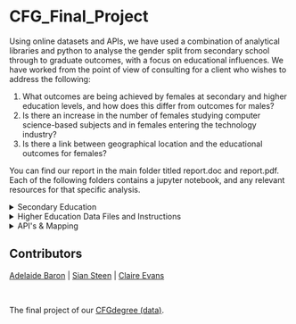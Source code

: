 # CFG_Final_Project

Using online datasets and APIs, we have used a combination of analytical libraries and python to analyse the gender split from secondary school through to graduate outcomes, with a focus on educational influences. We have worked from the point of view of consulting for a client who wishes to address the following: 
1. What outcomes are being achieved by females at secondary and higher education levels, and how does this differ from outcomes for males? 
2. Is there an increase in the number of females studying computer science-based subjects and in females entering the technology industry? 
3. Is there a link between geographical location and the educational outcomes for females? 

You can find our report in the main folder titled report.doc and report.pdf. Each of the following folders contains a jupyter notebook, and any relevant resources for that specific analysis. 

<details>
<summary>Secondary Education</summary>

_By Claire Evans_ 

KS5 national destination datasets were taken from information provided by the Department for Education on the gov.uk education pages. https://explore-education-statistics.service.gov.uk.
The notebook contains the processes used for data cleaning and manipulation.


A Brief explanation of the datasets used: 

 | HE Enrolment Jupyter Notebooks   | About |
| ----------- | ----------- |
|DESTINATIONBYGENDER.csv | Headline data exported from SQL for academic year 2019/20|
| DESTINATIONGENDER2|Headline data direct from gov.uk for academic year 2017/18 |
|GENDER.sql|SQL table used to extract DESTINATIONBYGENDER.csv|
|KS5_Leavers.ipynb|Jupyter notebook used for data manipulation|
|Ks5Leaver|National destination dataset from gov.uk, filtered to show females only and with non-essential columns removed. Shows academic years 2010/11 to 2019/20. Not used in final project.  |
|National level destinations dat-Table 1.csv| National destination dataset from gov.uk. Shows academic years 2010/11 to 2019/20. Unfiltered raw data. Not used in final project.|



</details>

<details>
<summary>Higher Education Data Files and Instructions </summary>

_By Sian Steen_
  
  The Higher Education data used in the analysis for this project is from the Higher Education Statistics Agency (HESA) website [Data and analysis | HESA](https://www.hesa.ac.uk/data-and-analysis). Data from the Students and Graduates open data sets have been used. Each notebook references the tables download for analysis.
Each notebook details the process undertaken for data cleaning and analysis.


  | HE Enrolment Jupyter Notebooks   | Data Files |
| ----------- | ----------- |
|HE student enrolments by subject of study.ipynb| HE student enrolments by HE provider 2014-5 FT.xlsx |
|HE Student Enrolment by Provider - Percentage of Female Students.ipynb|HE student enrolments by HE provider 2015-6 FT.xlsx|
|HE Student Enrolment by Provider - top and bottom 10 female students.ipynb|HE student enrolments by HE provider 2016-7 FT.xlsx|
|Total First Year Student Enrolments 2011-2021.ipynb|HE student enrolments by HE provider 2017-8 FT.xlsx|
|%change.ipynb|HE student enrolments by HE provider 2018-9 FT.xlsx|
|%change.ipynb|HE student enrolments by HE provider 2019-20 FT.xlsx|
|Initial HESA Student Data Review.ipynb | HE student enrolments by HE provider 2020-1 FT.xlsx|
| |HE student enrolments by subject of study 2019-0 PT.xlsx|
|| HE student enrolments by subject of study 2020-1 PT.xlsx
| |HE student enrolments by subject of study FT 2019-0.xlsx|
||HE student enrolments by subject of study FT 2020-1.xlsx|
||Percentage of HE student enrolments in science subjects by personal characteristics.xlsx|
||HESA Data - Personal Characteristics.xlsx|

| Graduate Outcomes   | Data Files |
| ----------- | ----------- |
| Graduate Data Cleaning.ipynb| Percentage of graduates in full-time paid employment in the UK by salary band and personal characteristics 2017-8.xlsx|
|Graduate Outcomes by Activity.ipynb | Percentage of graduates in full-time paid employment in the UK by salary band and personal characteristics 2018-9.xlsx |
| Graduate salaries.ipynb| Percentage of graduates in full-time paid employment in the UK by salary band and personal characteristics 2019-20.xlsx |
| Initial HESA Graduate Data Review.ipynb |PG Grad Outcomes 2018-9.xlsx |
| | PG Grad Outcomes 2019-0.xlsx|
| | UG FT Grad outcomes 2018-9.xlsx |
| | UG FT Grad outcomes 2019-20.xlsx |
  
</details>

<details>
<summary>API's & Mapping</summary>

_By Adelaide Baron_
  
  ## API Keys
For both the [UniDB](https://unidbapi.com/API) and the [Open Weather Geocoding](https://openweathermap.org/api/geocoding-api) API you will need to aquire your own keys. 
  
  In the create_password_file.py file, you will need to insert your API keys and run these first. The Jupyter Notebooks then pull the API keys from the file created. The keys are not to be uploaded to github, and must remain local, for security. 
  
  If you run out of calls during the run of the jupyter notebook, please obtain a new API key, update create_password_file.py, and re-run the sells to extract the API key and get endpoint.  
 

  ## uniDB_demographics.ipynb 
  All API work has been completed inside one notebook: uniDB_demographics.ipynb. 
  
  It is split into the following sections: 
  - API Keys 
  - Imports - of analytical libraries 
  - Degree demographic analysis - the ratio of males to females by course
  - University demographic analysis - percentage of males to females by university 
  - Geocoding - mapping results using the [OW API]((https://openweathermap.org/api/geocoding-api))
  
  Each section has functions defined at the top, and within the body. 
 
  
</details>

## Contributors
[Adelaide Baron](https://github.com/AdelaideBaron?tab=repositories) | 
[Sian Steen](https://github.com/srsteen) | 
[Claire Evans](https://github.com/Aereyelle) 

<br> 

The final project of our [CFGdegree (data)](https://codefirstgirls.com/courses/cfgdegree/). 


